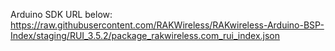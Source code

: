 Arduino SDK URL below: 
https://raw.githubusercontent.com/RAKWireless/RAKwireless-Arduino-BSP-Index/staging/RUI_3.5.2/package_rakwireless.com_rui_index.json
